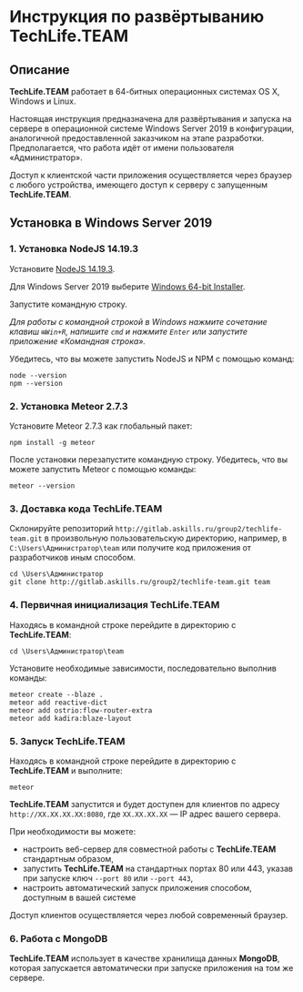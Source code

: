 # Инструкция по развёртыванию TechLife.TEAM

## Описание

**TechLife.TEAM** работает в 64-битных операционных системах OS X, Windows и Linux.

Настоящая инструкция предназначена для развёртывания и запуска на сервере в операционной системе Windows Server 2019 в конфигурации, аналогичной предоставленной заказчиком на этапе разработки. Предполагается, что работа идёт от имени пользователя «Администратор».

Доступ к клиентской части приложения осуществляется через браузер с любого устройства, имеющего доступ к серверу с запущенным **TechLife.TEAM**.

## Установка в Windows Server 2019

### 1. Установка NodeJS 14.19.3

Установите [NodeJS 14.19.3]( https://nodejs.org/ru/blog/release/v14.19.3/).

Для Windows Server 2019 выберите [Windows 64-bit Installer](https://nodejs.org/dist/v14.19.3/node-v14.19.3-x64.msi).

Запустите командную строку.

*Для работы с командной строкой в Windows нажмите сочетание клавиш `⊞Win+R`, напишите `cmd` и нажмите `Enter` или запустите приложение «Командная строка».*

Убедитесь, что вы можете запустить NodeJS и NPM с помощью команд:

```shell
node --version
npm --version
```

### 2. Установка Meteor 2.7.3

Установите Meteor 2.7.3 как глобальный пакет:

```shell
npm install -g meteor
```

После установки перезапустите командную строку. Убедитесь, что вы можете запустить Meteor с помощью команды:

```shell
meteor --version
```

### 3. Доставка кода TechLife.TEAM

Склонируйте репозиторий `http://gitlab.askills.ru/group2/techlife-team.git` в произвольную пользовательскую директорию, например, в `C:\Users\Администратор\team` или получите код приложения от разработчиков иным способом.

```shell
cd \Users\Администратор
git clone http://gitlab.askills.ru/group2/techlife-team.git team
```

### 4. Первичная инициализация TechLife.TEAM

Находясь в командной строке перейдите в директорию с **TechLife.TEAM**:

```shell
cd \Users\Администратор\team
```

Установите необходимые зависимости, последовательно выполнив команды:

```shell
meteor create --blaze .
meteor add reactive-dict
meteor add ostrio:flow-router-extra
meteor add kadira:blaze-layout
```

### 5. Запуск TechLife.TEAM

Находясь в командной строке перейдите в директорию с **TechLife.TEAM** и выполните:

```shell
meteor
```

**TechLife.TEAM** запустится и будет доступен для клиентов по адресу `http://XX.XX.XX.XX:8080`, где `XX.XX.XX.XX` — IP адрес вашего сервера.

При необходимости вы можете:

- настроить веб-сервер для совместной работы с **TechLife.TEAM** стандартным образом,
- запустить **TechLife.TEAM** на стандартных портах 80 или 443, указав при запуске ключ `--port 80` или `--port 443`,
- настроить автоматический запуск приложения способом, доступным в вашей системе

Доступ клиентов осуществляется через любой современный браузер.

### 6. Работа с MongoDB

**TechLife.TEAM** использует в качестве хранилища данных **MongoDB**, которая запускается автоматически при запуске приложения на том же сервере.
